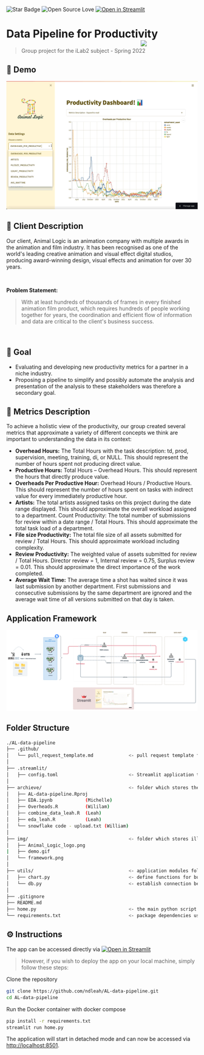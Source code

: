 ![Star Badge](https://img.shields.io/static/v1?label=%F0%9F%8C%9F&message=If%20Useful&style=style=flat&color=BC4E99)
![Open Source Love](https://badges.frapsoft.com/os/v1/open-source.svg?v=103)
[![Open in Streamlit](https://static.streamlit.io/badges/streamlit_badge_black_white.svg)](https://ndleah-al-data-pipeline-home-vzc1tq.streamlitapp.com)

# Data Pipeline for Productivity <img src="http://pixelartmaker-data-78746291193.nyc3.digitaloceanspaces.com/image/96a034beedb086d.png" align="right" width="150" />

> Group project for the iLab2 subject - Spring 2022

## 🎥 Demo
![demo](img/demo.gif)

## 👤 Client Description

Our client, Animal Logic is an animation company with multiple awards in the animation and film industry. It has been recognised as one of the world's leading creative animation and visual effect digital studios, producing award-winning design, visual effects and animation for over 30 years.

 <br>

**Problem Statement:**
> With at least hundreds of thousands of frames in every finished animation film product, which requires hundreds of people working together for years, the coordination and efficient flow of information and data are critical to the client's business success.
</br>

## 🎯 Goal 
* Evaluating and developing new productivity metrics for a partner in a niche industry. 
* Proposing a pipeline to simplify and possibly automate the analysis and presentation of the analysis to these stakeholders was therefore a secondary goal. 

## 📝 Metrics Description

To achieve a holistic view of the productivity, our group created several metrics that approximate a variety of different concepts we think are important to understanding the data in its context: 
* **Overhead Hours:** The Total Hours with the task description: td, prod, supervision, meeting, training, di, or NULL. This should represent the number of hours spent not producing direct value. 
* **Productive Hours:** Total Hours – Overhead Hours. This should represent the hours that directly produce value. 
* **Overheads Per Productive Hour:** Overhead Hours / Productive Hours. This should represent the number of hours spent on tasks with indirect value for every immediately productive hour. 
* **Artists:** The total artists assigned tasks on this project during the date range displayed. This should approximate the overall workload assigned to a department. 
Count Productivity: The total number of submissions for review within a date range / Total Hours. This should approximate the total task load of a department. 
* **File size Productivity:** The total file size of all assets submitted for review / Total Hours. This should approximate workload including complexity. 
* **Review Productivity:** The weighted value of assets submitted for review / Total Hours. Director review = 1, Internal review = 0.75, Surplus review = 0.01. This should approximate the direct importance of the work completed. 
* **Average Wait Time:** The average time a shot has waited since it was last submission by another department. First submissions and consecutive submissions by the same department are ignored and the average wait time of all versions submitted on that day is taken. 

## Application Framework

![framework](img/framework.png)


## Folder Structure

```bash
./AL-data-pipeline
├── .github/
│   └── pull_request_template.md             <- pull request template for team  collaboration
│
├── .streamlit/
│   ├── config.toml                          <- Streamlit application theme configuration file
│
├── archieve/                                <- folder which stores the old working files of our team
│   ├── AL-data-pipeline.Rproj
│   ├── EDA.ipynb            (Michelle)      
│   ├── Overheads.R          (Wililam)
│   ├── combine_data_leah.R  (Leah)          
│   ├── eda_leah.R           (Leah)
│   └── snowflake code - upload.txt (William)
│
├── img/                                     <- folder which stores illustration for this GH project
│   ├── Animal_Logic_logo.png
|   ├── demo.gif
│   └── framework.png
│
├── utils/                                   <- application modules folder
│   ├── chart.py                             <- define functions for building application charts modules folder
│   └── db.py                                <- establish connection between Snowflake and Streamlit for data extraction
│
├── .gitignore
├── README.md
├── home.py                                  <- the main python script to run the Streamlit application
└── requirements.txt                         <- package dependencies used for this application
```

## ⚙️ Instructions

The app can be accessed directly via [![Open in Streamlit](https://static.streamlit.io/badges/streamlit_badge_black_white.svg)](https://ndleah-al-data-pipeline-home-vzc1tq.streamlitapp.com)

> However, if you wish to deploy the app on your local machine, simply follow these steps:

Clone the repository

```bash
git clone https://github.com/ndleah/AL-data-pipeline.git
cd AL-data-pipeline
```

Run the Docker container with docker compose

```bash
pip install -r requirements.txt 
streamlit run home.py
```

The application will start in detached mode and can now be accessed via [http://localhost:8501](http://localhost:8501). 




